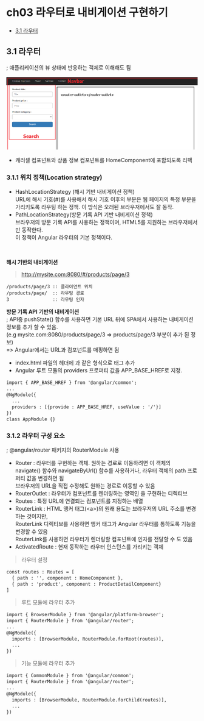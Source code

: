 # ch03 라우터로 내비게이션 구현하기

- <a href="#3.1"> 3.1 라우터 </a>



<div id="3.1"></div>

## 3.1 라우터  
; 애플리케이션의 뷰 상태에 반응하는 객체로 이해해도 됨

![라우터 영역](./pics/3_1_router-area.png)

- 캐러셀 컴포넌트와 상품 정보 컴포넌트를 HomeComponent에 포함되도록 리팩

### 3.1.1 위치 정책(Location strategy)  

- HashLocationStrategy (해시 기반 내비게이션 정책)  
URL에 해시 기호(#)를 사용해서 해시 기호 이후의 부분은 웹 페이지의 특정 부분을  
가리키도록 라우팅 하는 정책. 이 방식은 오래된 브라우저에서도 잘 동작.  
- PathLocationStrategy(방문 기록 API 기반 내비게이션 정책)  
브라우저의 방문 기록 API를 사용하는 정책이며, HTML5를 지원하는 브라우저에서만 동작한다.  
이 정책이 Angular 라우터의 기본 정책이다.

<br />

**해시 기반의 내비게이션**  

> http://mysite.com:8080/#/products/page/3

```
/products/page/3 :: 클라이언트 위치
/products/page/  :: 라우팅 경로
3                :: 라우팅 인자
```

**방문 기록 API 기반의 내비게이션**  
; API중 pushState() 함수를 사용하면 기본 URL 뒤에 SPA에서 사용하는 내비게이션 정보를 추가 할 수 있음.  
(e.g mysite.com:8080/products/page/3 => products/page/3 부분이 추가 된 정보)  
=> Angular에서는 URL과 컴포넌트를 매핑하면 됨  

- index.html 파일의 헤더에 <base href="/">과 같은 형식으로 <base> 태그 추가  
- Angular 루트 모듈의 providers 프로퍼티 값을 APP_BASE_HREF로 지정.  
```
import { APP_BASE_HREF } from '@angular/common';
...
@NgModule({
  ...
  providers : [{provide : APP_BASE_HREF, useValue : '/'}]
})
class AppModule {}
```

### 3.1.2 라우터 구성 요소
; @angular/router 패키지의 RouterModule 사용  

- Router : 라우터를 구현하는 객체. 원하는 경로로 이동하려면 이 객체의  
navigate() 함수와 navigateByUrl() 함수를 사용하거나, 라우터 객체의 path 프로퍼티 값을 변경하면 됨  
브라우저의 URL을 직접 수정해도 원하는 경로로 이동할 수 있음
- RouterOutlet : 라우터가 컴포넌트를 렌더링하는 영역인 <router-outlet>을 구현하는 디렉티브  
- Routes : 특정 URL에 연결되는 컴포넌트를 지정하는 배열  
- RouterLink : HTML 앵커 태그(&lt;a&gt;)의 원래 용도는 브라우저의 URL 주소를 변경하는 것이지만,  
RouterLink 디렉티브를 사용하면 앵커 태그가 Angular 라우터를 통하도록 기능을 변경할 수 있음  
RouterLink를 사용하면 라우터가 렌더링할 컴포넌트에 인자를 전달할 수 도 있음  
- ActivatedRoute : 현재 동작하는 라우터 인스턴스를 가리키는 객체  

> 라우터 설정
```
const routes : Routes = [
  { path : '', component : HomeComponent },
  { path : 'product', component : ProductDetailComponent}
]
```

> 루트 모듈에 라우터 추가  

```
import { BrowserModule } from '@angular/platform-browser';
import { RouterModule } from '@angular/router';
...
@NgModule({
  imports : [BrowserModule, RouterModule.forRoot(routes)],
  ...
})
```

> 기능 모듈에 라우터 추가  

```
import { CommonModule } from '@angular/common';
import { RouterModule } from '@angular/router';
...
@NgModule({
  imports : [BrowserModule, RouterModule.forChild(routes)],
  ...
})
```














<br /><br /><br /><br /><br /><br /><br /><br /><br /><br /><br /><br />
